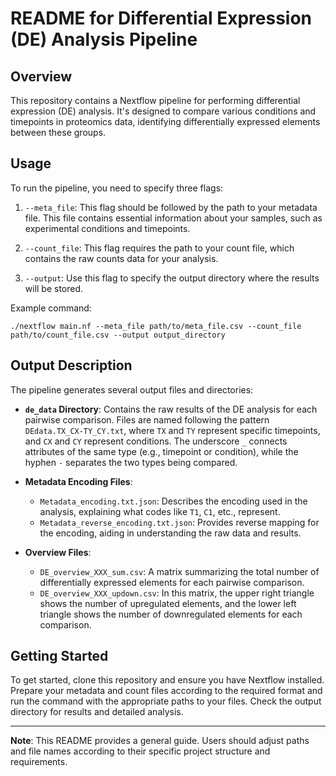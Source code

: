 
# README for Differential Expression (DE) Analysis Pipeline

## Overview
This repository contains a Nextflow pipeline for performing differential expression (DE) analysis. It's designed to compare various conditions and timepoints in proteomics data, identifying differentially expressed elements between these groups.

## Usage
To run the pipeline, you need to specify three flags:

1. `--meta_file`: This flag should be followed by the path to your metadata file. This file contains essential information about your samples, such as experimental conditions and timepoints.

2. `--count_file`: This flag requires the path to your count file, which contains the raw counts data for your analysis.

3. `--output`: Use this flag to specify the output directory where the results will be stored.

Example command:
```
./nextflow main.nf --meta_file path/to/meta_file.csv --count_file path/to/count_file.csv --output output_directory
```

## Output Description
The pipeline generates several output files and directories:

- **`de_data` Directory**: Contains the raw results of the DE analysis for each pairwise comparison. Files are named following the pattern `DEdata.TX_CX-TY_CY.txt`, where `TX` and `TY` represent specific timepoints, and `CX` and `CY` represent conditions. The underscore `_` connects attributes of the same type (e.g., timepoint or condition), while the hyphen `-` separates the two types being compared.

- **Metadata Encoding Files**: 
  - `Metadata_encoding.txt.json`: Describes the encoding used in the analysis, explaining what codes like `T1`, `C1`, etc., represent.
  - `Metadata_reverse_encoding.txt.json`: Provides reverse mapping for the encoding, aiding in understanding the raw data and results.

- **Overview Files**:
  - `DE_overview_XXX_sum.csv`: A matrix summarizing the total number of differentially expressed elements for each pairwise comparison.
  - `DE_overview_XXX_updown.csv`: In this matrix, the upper right triangle shows the number of upregulated elements, and the lower left triangle shows the number of downregulated elements for each comparison.

## Getting Started
To get started, clone this repository and ensure you have Nextflow installed. Prepare your metadata and count files according to the required format and run the command with the appropriate paths to your files. Check the output directory for results and detailed analysis.

---

**Note**: This README provides a general guide. Users should adjust paths and file names according to their specific project structure and requirements.
